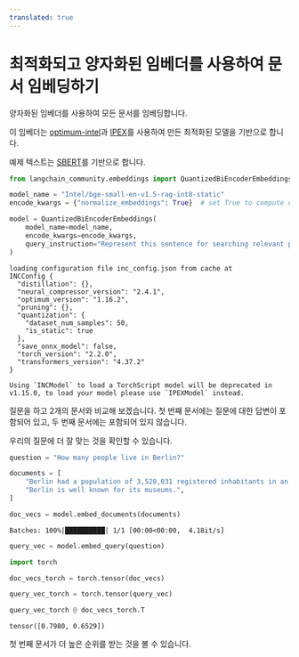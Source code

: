 ```yaml
---
translated: true
---
```


# 최적화되고 양자화된 임베더를 사용하여 문서 임베딩하기

양자화된 임베더를 사용하여 모든 문서를 임베딩합니다.

이 임베더는 [optimum-intel](https://github.com/huggingface/optimum-intel.git)과 [IPEX](https://github.com/intel/intel-extension-for-pytorch)를 사용하여 만든 최적화된 모델을 기반으로 합니다.

예제 텍스트는 [SBERT](https://www.sbert.net/docs/pretrained_cross-encoders.html)를 기반으로 합니다.

```python
from langchain_community.embeddings import QuantizedBiEncoderEmbeddings

model_name = "Intel/bge-small-en-v1.5-rag-int8-static"
encode_kwargs = {"normalize_embeddings": True}  # set True to compute cosine similarity

model = QuantizedBiEncoderEmbeddings(
    model_name=model_name,
    encode_kwargs=encode_kwargs,
    query_instruction="Represent this sentence for searching relevant passages: ",
)
```

```output
loading configuration file inc_config.json from cache at
INCConfig {
  "distillation": {},
  "neural_compressor_version": "2.4.1",
  "optimum_version": "1.16.2",
  "pruning": {},
  "quantization": {
    "dataset_num_samples": 50,
    "is_static": true
  },
  "save_onnx_model": false,
  "torch_version": "2.2.0",
  "transformers_version": "4.37.2"
}

Using `INCModel` to load a TorchScript model will be deprecated in v1.15.0, to load your model please use `IPEXModel` instead.
```

질문을 하고 2개의 문서와 비교해 보겠습니다. 첫 번째 문서에는 질문에 대한 답변이 포함되어 있고, 두 번째 문서에는 포함되어 있지 않습니다.

우리의 질문에 더 잘 맞는 것을 확인할 수 있습니다.

```python
question = "How many people live in Berlin?"
```

```python
documents = [
    "Berlin had a population of 3,520,031 registered inhabitants in an area of 891.82 square kilometers.",
    "Berlin is well known for its museums.",
]
```

```python
doc_vecs = model.embed_documents(documents)
```

```output
Batches: 100%|██████████| 1/1 [00:00<00:00,  4.18it/s]
```

```python
query_vec = model.embed_query(question)
```

```python
import torch
```

```python
doc_vecs_torch = torch.tensor(doc_vecs)
```

```python
query_vec_torch = torch.tensor(query_vec)
```

```python
query_vec_torch @ doc_vecs_torch.T
```

```output
tensor([0.7980, 0.6529])
```

첫 번째 문서가 더 높은 순위를 받는 것을 볼 수 있습니다.
